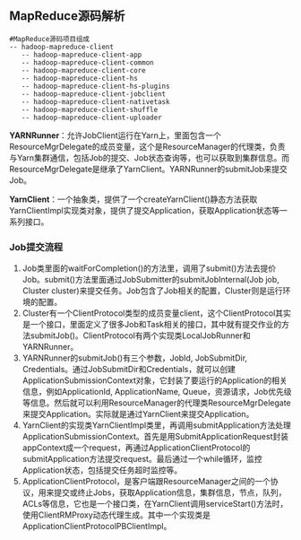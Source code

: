 <h2>MapReduce源码解析</h2>

```
#MapReduce源码项目组成
-- hadoop-mapreduce-client
   -- hadoop-mapreduce-client-app
   -- hadoop-mapreduce-client-common
   -- hadoop-mapreduce-client-core
   -- hadoop-mapreduce-client-hs
   -- hadoop-mapreduce-client-hs-plugins
   -- hadoop-mapreduce-client-jobclient
   -- hadoop-mapreduce-client-nativetask
   -- hadoop-mapreduce-client-shuffle
   -- hadoop-mapreduce-client-uploader
```

<p>
<b>YARNRunner</b>：允许JobClient运行在Yarn上，里面包含一个ResourceMgrDelegate的成员变量，这个是ResourceManager的代理类，负责与Yarn集群通信，包括Job的提交、Job状态查询等，也可以获取到集群信息。而ResourceMgrDelegate是继承了YarnClient。YARNRunner的submitJob来提交Job。
</p>

<p>
<b>YarnClient</b>：一个抽象类，提供了一个createYarnClient()静态方法获取YarnClientImpl实现类对象，提供了提交Application，获取Application状态等一系列接口。
</p>


<h3>Job提交流程</h3>

1. Job类里面的waitForCompletion()的方法里，调用了submit()方法去提价Job。submit()方法里面通过JobSubmitter的submitJobInternal(Job job, Cluster cluster)来提交任务。Job包含了Job相关的配置，Cluster则是运行环境的配置。
2. Cluster有一个ClientProtocol类型的成员变量client，这个ClientProtocol其实是一个接口，里面定义了很多Job和Task相关的接口，其中就有提交作业的方法submitJob()。ClientProtocol有两个实现类LocalJobRunner和YARNRunner。
3. YARNRunner的submitJob()有三个参数，JobId, JobSubmitDir, Credentials。通过JobSubmitDir和Credentials，就可以创建ApplicationSubmissionContext对象，它封装了要运行的Application的相关信息，例如ApplicationId, ApplicationName, Queue，资源请求，Job优先级等信息。然后就可以利用ResourceManager的代理类ResourceMgrDelegate来提交Application。实际就是通过YarnClient来提交Application。
4. YarnClient的实现类YarnClientImpl类里，再调用submitApplication方法处理ApplicationSubmissionContext。首先是用SubmitApplicationRequest封装appContext成一个request，再通过ApplicationClientProtocol的submitApplication方法提交request。最后通过一个while循环，监控Application状态，包括提交任务超时监控等。
5. ApplicationClientProtocol，是客户端跟ResourceManager之间的一个协议，用来提交或终止Jobs，获取Application信息，集群信息，节点，队列，ACLs等信息，它也是一个接口类，在YarnClient调用serviceStart()方法时，使用ClientRMProxy动态代理生成。其中一个实现类是ApplicationClientProtocolPBClientImpl。



​	